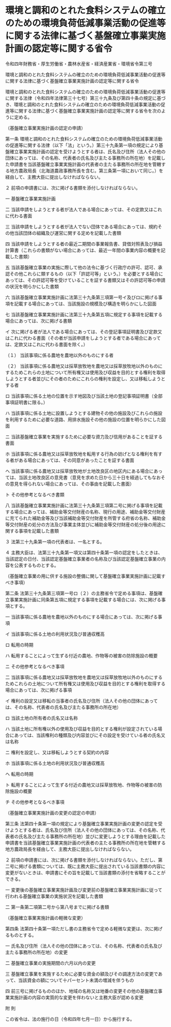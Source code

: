 # 環境と調和のとれた食料システムの確立のための環境負荷低減事業活動の促進等に関する法律に基づく基盤確立事業実施計画の認定等に関する省令

令和四年財務省・厚生労働省・農林水産省・経済産業省・環境省令第三号

環境と調和のとれた食料システムの確立のための環境負荷低減事業活動の促進等に関する法律に基づく基盤確立事業実施計画の認定等に関する省令

環境と調和のとれた食料システムの確立のための環境負荷低減事業活動の促進等に関する法律（令和四年法律第三十七号）第三十九条及び第四十条の規定に基づき、環境と調和のとれた食料システムの確立のための環境負荷低減事業活動の促進等に関する法律に基づく基盤確立事業実施計画の認定等に関する省令を次のように定める。

（基盤確立事業実施計画の認定の申請）

第一条 環境と調和のとれた食料システムの確立のための環境負荷低減事業活動の促進等に関する法律（以下「法」という。）第三十九条第一項の規定により基盤確立事業実施計画の認定を受けようとする者は、氏名及び住所（法人その他の団体にあっては、その名称、代表者の氏名及び主たる事務所の所在地）を記載した申請書を当該基盤確立事業実施計画の代表者の主たる事務所の所在地を管轄する地方農政局長（北海道農政事務所長を含む。第三条第一項において同じ。）を経由して、主務大臣に提出しなければならない。

２ 前項の申請書には、次に掲げる書類を添付しなければならない。

一 基盤確立事業実施計画

二 当該申請をしようとする者が法人である場合にあっては、その定款又はこれに代わる書面

三 当該申請をしようとする者が法人でない団体である場合にあっては、規約その他当該団体の組織及び運営に関する定めを記載した書類

四 当該申請をしようとする者の最近二期間の事業報告書、貸借対照表及び損益計算書（これらの書類がない場合にあっては、最近一年間の事業内容の概要を記載した書類）

五 当該基盤確立事業の実施に際して他の法令に基づく行政庁の許可、認可、承認その他これらに類するもの（以下「許認可等」という。）を必要とする場合にあっては、その許認可等を受けていることを証する書類又はその許認可等の申請の状況を明らかにした書類

六 当該基盤確立事業実施計画に法第三十九条第三項第一号イ及びロに掲げる事項を記載する場合にあっては、当該施設の規模及び構造を明らかにした図面

七 当該基盤確立事業実施計画に法第三十九条第五項に規定する事項を記載する場合にあっては、次に掲げる書類

イ 次に掲げる者が法人である場合にあっては、その登記事項証明書及び定款又はこれに代わる書面（その者が当該申請をしようとする者である場合にあっては、定款又はこれに代わる書面を除く。）

（１） 当該事項に係る農地を農地以外のものにする者

（２） 当該事項に係る農地又は採草放牧地を農地又は採草放牧地以外のものにするためこれらの土地について所有権又は使用及び収益を目的とする権利を取得しようとする者並びにその者のためにこれらの権利を設定し、又は移転しようとする者

ロ 当該事項に係る土地の位置を示す地図及び当該土地の登記事項証明書（全部事項証明書に限る。）

ハ 当該事項に係る土地に設置しようとする建物その他の施設及びこれらの施設を利用するために必要な道路、用排水施設その他の施設の位置を明らかにした図面

ニ 当該基盤確立事業を実施するために必要な資力及び信用があることを証する書面

ホ 当該事項に係る農地又は採草放牧地を転用する行為の妨げとなる権利を有する者がある場合にあっては、その同意があったことを証する書面

ヘ 当該事項に係る農地又は採草放牧地が土地改良区の地区内にある場合にあっては、当該土地改良区の意見書（意見を求めた日から三十日を経過してもなおその意見を得られない場合にあっては、その事由を記載した書面）

ト その他参考となるべき書類

八 当該基盤確立事業実施計画に法第三十九条第三項第二号に掲げる事項を記載する場合にあっては、補助金等交付財産の名称、現行の用途、補助金等交付財産に充てられた補助金等及び当該補助金等交付財産を所管する府省の名称、補助金等交付財産の処分の方法及び事業主体並びに補助金等交付財産の処分後の用途に関する事項を記載した書類

３ 法第三十九条第一項の代表者は、一名とする。

４ 主務大臣は、法第三十九条第一項又は第四十条第一項の認定をしたときは、当該認定の日付、当該認定基盤確立事業者の名称及び当該認定基盤確立事業の内容を公表するものとする。

（基盤確立事業の用に供する施設の整備に関して基盤確立事業実施計画に記載すべき事項）

第二条 法第三十九条第三項第一号ロ（２）の主務省令で定める事項は、基盤確立事業実施計画に同条第五項に規定する事項を記載する場合には、次に掲げる事項とする。

一 当該事項に係る農地を農地以外のものにする場合にあっては、次に掲げる事項

イ 当該事項に係る土地の利用状況及び普通収穫高

ロ 転用の時期

ハ 転用することによって生ずる付近の農地、作物等の被害の防除施設の概要

ニ その他参考となるべき事項

二 当該事項に係る農地又は採草放牧地を農地又は採草放牧地以外のものにするためこれらの土地について所有権又は使用及び収益を目的とする権利を取得する場合にあっては、次に掲げる事項

イ 権利の設定又は移転の当事者の氏名及び住所（法人その他の団体にあっては、その名称、代表者の氏名及び主たる事務所の所在地）

ロ 当該土地の所有者の氏名又は名称

ハ 当該土地に所有権以外の使用及び収益を目的とする権利が設定されている場合にあっては、当該権利の種類及び内容並びにその設定を受けている者の氏名又は名称

ニ 権利を設定し、又は移転しようとする契約の内容

ホ 当該事項に係る土地の利用状況及び普通収穫高

ヘ 転用の時期

ト 転用することによって生ずる付近の農地又は採草放牧地、作物等の被害の防除施設の概要

チ その他参考となるべき事項

（基盤確立事業実施計画の変更の認定の申請）

第三条 法第四十条第一項の規定により基盤確立事業実施計画の変更の認定を受けようとする者は、氏名及び住所（法人その他の団体にあっては、その名称、代表者の氏名及び主たる事務所の所在地）並びに変更しようとする理由を記載した申請書を当該基盤確立事業実施計画の代表者の主たる事務所の所在地を管轄する地方農政局長を経由して、主務大臣に提出しなければならない。

２ 前項の申請書には、次に掲げる書類を添付しなければならない。ただし、第二号に掲げる書類については、既に主務大臣に提出されている当該書類の内容に変更がないときは、申請書にその旨を記載して当該書類の添付を省略することができる。

一 変更後の基盤確立事業実施計画及び変更前の基盤確立事業実施計画に従って行われる基盤確立事業の実施状況を記載した書類

二 第一条第二項第二号から第八号までに掲げる書類

（基盤確立事業実施計画の軽微な変更）

第四条 法第四十条第一項ただし書の主務省令で定める軽微な変更は、次に掲げるものとする。

一 氏名及び住所（法人その他の団体にあっては、その名称、代表者の氏名及び主たる事務所の所在地）の変更

二 基盤確立事業の実施期間の六月以内の変更

三 基盤確立事業を実施するために必要な資金の額及びその調達方法の変更であって、当該資金の額について十パーセント未満の増減を伴うもの

四 前三号に掲げるもののほか、地域の名称又は地番の変更その他の基盤確立事業実施計画の内容の実質的な変更を伴わないと主務大臣が認める変更

附 則

この省令は、法の施行の日（令和四年七月一日）から施行する。
